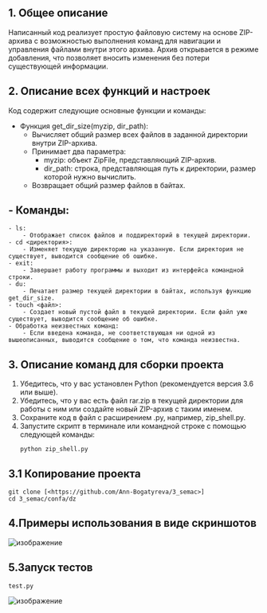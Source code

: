 ## **1. Общее описание**
Написанный код реализует простую файловую систему на основе ZIP-архива с возможностью выполнения команд для навигации и управления файлами внутри этого архива. Архив открывается в режиме добавления, что позволяет вносить изменения без потери существующей информации.
## 2. Описание всех функций и настроек
Код содержит следующие основные функции и команды:
- Функция get_dir_size(myzip, dir_path): 
    - Вычисляет общий размер всех файлов в заданной директории внутри ZIP-архива.
    - Принимает два параметра: 
        - myzip: объект ZipFile, представляющий ZIP-архив.
        - dir_path: строка, представляющая путь к директории, размер которой нужно вычислить.
    - Возвращает общий размер файлов в байтах.
## - Команды:
    - ls: 
        - Отображает список файлов и поддиректорий в текущей директории.
    - cd <директория>: 
        - Изменяет текущую директорию на указанную. Если директория не существует, выводится сообщение об ошибке.   
    - exit: 
        - Завершает работу программы и выходит из интерфейса командной строки.
    - du: 
        - Печатает размер текущей директории в байтах, используя функцию get_dir_size.
    - touch <файл>: 
        - Создает новый пустой файл в текущей директории. Если файл уже существует, выводится сообщение об ошибке.
    - Обработка неизвестных команд: 
        - Если введена команда, не соответствующая ни одной из вышеописанных, выводится сообщение о том, что команда неизвестна.
## **3. Описание команд для сборки проекта**
1. Убедитесь, что у вас установлен Python (рекомендуется версия 3.6 или выше).
2. Убедитесь, что у вас есть файл rar.zip в текущей директории для работы с ним или создайте новый ZIP-архив с таким именем.
3. Сохраните код в файл с расширением .py, например, zip_shell.py.
4. Запустите скрипт в терминале или командной строке с помощью следующей команды:
   ```
   python zip_shell.py
   ```
## **3.1 Копирование проекта**
 ```
git clone [<https://github.com/Ann-Bogatyreva/3_semac>]
cd 3_semac/confa/dz
 ```
## **4.Примеры использования в виде скриншотов**
![изображение](https://github.com/user-attachments/assets/b87c3180-5765-40cb-9286-e805c5f8fedc)

## **5.Запуск тестов**
```
test.py
```
![изображение](https://github.com/user-attachments/assets/e91aa85a-23df-4220-a2c0-0433dcb6b85d)
